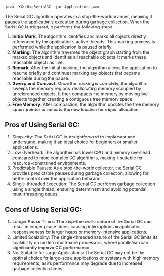 ```java
java -XX:+UseSerialGC -jar Application.java
```

The Serial GC algorithm operates in a stop-the-world manner, meaning it pauses the application’s execution during garbage collection. When the Serial GC is triggered, it performs the following steps:

1. **Initial Mark**: The algorithm identifies and marks all objects directly referenced by the application’s active threads. This marking process is performed while the application is paused briefly.
2. **Marking**: The algorithm traverses the object graph starting from the marked objects and identifies all reachable objects. It marks these reachable objects as live.
3. **Remark**: After the initial marking, the algorithm allows the application to resume briefly and continues marking any objects that became reachable during the pause.
4. **Sweep and Compact**: Once the marking is complete, the algorithm sweeps the memory regions, deallocating memory occupied by unreferenced objects. It then compacts the memory by moving live objects together, creating a contiguous free memory space.
5. **Free Memory**: After compaction, the algorithm updates the free memory space pointer to indicate the new location for object allocation.
## Pros of Using Serial GC:

1. Simplicity: The Serial GC is straightforward to implement and understand, making it an ideal choice for beginners or smaller applications.
2. Low Overhead: The algorithm has lower CPU and memory overhead compared to more complex GC algorithms, making it suitable for resource-constrained environments.
3. Predictable Pauses: As a stop-the-world collector, the Serial GC provides predictable pauses during garbage collection, allowing for better control over the application behavior.
4. Single-threaded Execution: The Serial GC performs garbage collection using a single thread, ensuring determinism and avoiding potential multi-threading issues.

## Cons of Using Serial GC:

1. Longer Pause Times: The stop-the-world nature of the Serial GC can result in longer pause times, causing interruptions in application responsiveness for larger heaps or memory-intensive applications.
2. Limited Scalability: The single-threaded nature of the Serial GC limits its scalability on modern multi-core processors, where parallelism can significantly improve GC performance.
3. Not Suitable for Large Applications: The Serial GC may not be the optimal choice for large-scale applications or systems with high memory requirements, as its performance may degrade due to increased garbage collection times.